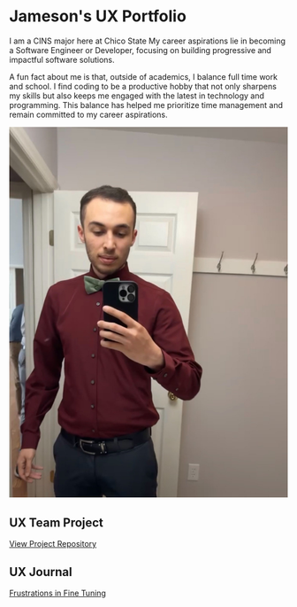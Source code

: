 # Jameson's UX Portfolio 


I am a CINS major here at Chico State My career aspirations lie in becoming a Software Engineer or Developer, focusing on building progressive and impactful software solutions.

A fun fact about me is that, outside of academics, I balance full time work and school. I find coding to be a productive hobby that not only sharpens my skills but also keeps me engaged with the latest in technology and programming. This balance has helped me prioritize time management and remain committed to my career aspirations.

![Jameson's Photo](assets/thumbnail_IMG_4899.jpg)

## UX Team Project

[View Project Repository](https://github.com/ChicoState/ux-AroundU/tree/main)

## UX Journal

[Frustrations in Fine Tuning](j01/README.md)

